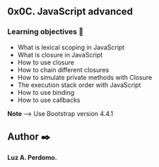 ##  0x0C. JavaScript advanced

###   Learning objectives :open_book:

-   What is lexical scoping in JavaScript
-   What is closure in JavaScript
-   How to use closure
-   How to chain different closures
-   How to simulate private methods with Closure
-   The execution stack order with JavaScript
-   How to use binding
-   How to use callbacks

**Note**   --> Use Bootstrap version 4.4.1

## Author :black_nib:
**Luz A. Perdomo.**
